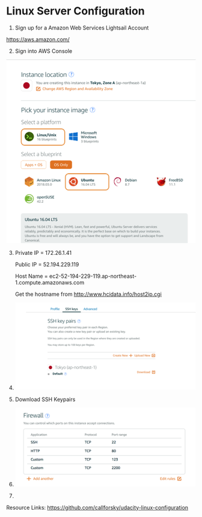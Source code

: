 

# Linux Server Configuration

1. Sign up for a Amazon Web Services Lightsail Account

https://aws.amazon.com/

2. Sign into AWS Console

![Create Instance in AWS](readme_images/Create_Instance.png)

3. Private IP = 172.26.1.41

   Public IP = 52.194.229.119
   
   Host Name = ec2-52-194-229-119.ap-northeast-1.compute.amazonaws.com

   Get the hostname from http://www.hcidata.info/host2ip.cgi

4. ![Accounts Page](readme_images/accounts_page.png)
5. Download SSH Keypairs
6. ![Firewall](readme_images/firewall.png)
7. 







Resource Links:
https://github.com/callforsky/udacity-linux-configuration